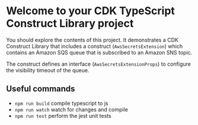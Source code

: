 # Welcome to your CDK TypeScript Construct Library project

You should explore the contents of this project. It demonstrates a CDK Construct Library that includes a construct (`AwsSecretsExtension`)
which contains an Amazon SQS queue that is subscribed to an Amazon SNS topic.

The construct defines an interface (`AwsSecretsExtensionProps`) to configure the visibility timeout of the queue.

## Useful commands

* `npm run build`   compile typescript to js
* `npm run watch`   watch for changes and compile
* `npm run test`    perform the jest unit tests
